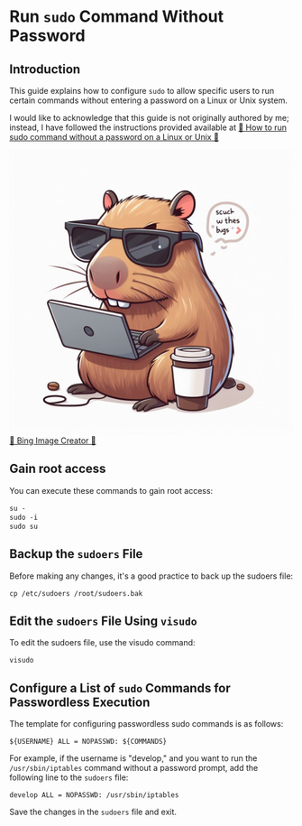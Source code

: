 # Run `sudo` Command Without Password

## Introduction

This guide explains how to configure `sudo` to allow specific users to run certain commands without entering a password on a Linux or Unix system.

I would like to acknowledge that this guide is not originally authored by me; instead, I have followed the instructions provided available at [💚 How to run sudo command without a password on a Linux or Unix 💚](https://www.cyberciti.biz/faq/linux-unix-running-sudo-command-without-a-password)

![The Capybara is coding. And he struck with some bug.](../images/capybara-coding.jpg)
[💚 Bing Image Creator 💚](https://www.bing.com/images/create/cool-capybara-is-wearing-wearing-the-black-glasses/65373b3dc24e4b24b97fcce68dac86a7?id=BC0EzpbnsqsazKtJ56FF8Q%3d%3d&view=detailv2&idpp=genimg&FORM=GCRIDP&mode=overlay)

## Gain root access

You can execute these commands to gain root access:

``` shell
su -
sudo -i
sudo su 
```

## Backup the `sudoers` File

Before making any changes, it's a good practice to back up the sudoers file:

``` shell
cp /etc/sudoers /root/sudoers.bak
```

## Edit the `sudoers` File Using `visudo`

To edit the sudoers file, use the visudo command:

``` shell
visudo
```

## Configure a List of `sudo` Commands for Passwordless Execution

The template for configuring passwordless sudo commands is as follows:

``` shell
${USERNAME} ALL = NOPASSWD: ${COMMANDS}
```

For example, if the username is "develop," and you want to run the `/usr/sbin/iptables` command without a password prompt, add the following line to the `sudoers` file:

``` shell
develop ALL = NOPASSWD: /usr/sbin/iptables
```

Save the changes in the `sudoers` file and exit.
